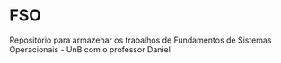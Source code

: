 # FSO
Repositório para armazenar os trabalhos de Fundamentos de Sistemas Operacionais - UnB com o professor Daniel
